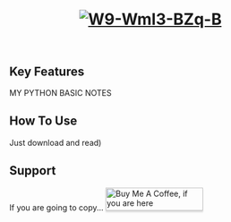 <h1 align="center">
  <br>
	<a href="https://ibb.co/RcvZhFr"><img src="https://i.ibb.co/njgZ3Gd/W9-Wml3-BZq-B.png" alt="W9-Wml3-BZq-B" border="0"></a>
  <br>
  <br>
</h1>

## Key Features
MY PYTHON BASIC NOTES
## How To Use
Just download and read)

## Support
If you are going to copy...
<a href="https://vk.com/antonio12071984" target="_blank"><img src="https://www.buymeacoffee.com/assets/img/custom_images/purple_img.png" alt="Buy Me A Coffee, if you are here" style="height: 41px !important;width: 174px !important;box-shadow: 0px 3px 2px 0px rgba(190, 190, 190, 0.5) !important;-webkit-box-shadow: 0px 3px 2px 0px rgba(190, 190, 190, 0.5) !important;" ></a>